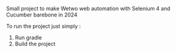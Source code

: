 Small project to make Wetwo web automation with Selenium 4 and Cucumber barebone in 2024

To run the project just simply : 
1. Run gradle
2. Build the project
